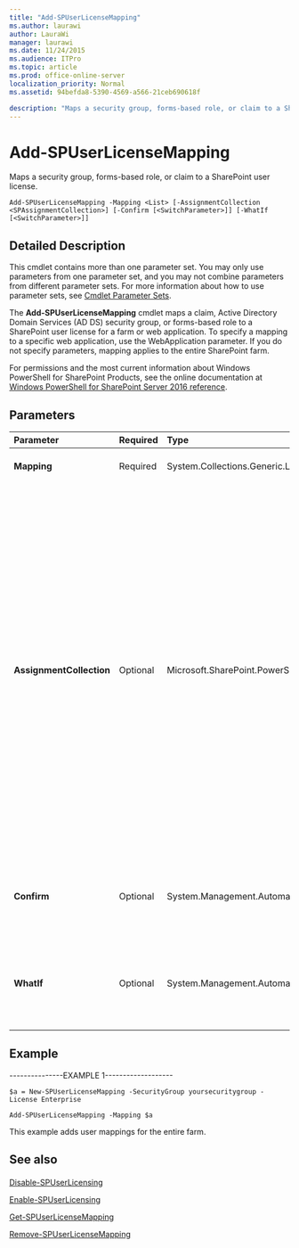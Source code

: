 ```yaml
---
title: "Add-SPUserLicenseMapping"
ms.author: laurawi
author: LauraWi
manager: laurawi
ms.date: 11/24/2015
ms.audience: ITPro
ms.topic: article
ms.prod: office-online-server
localization_priority: Normal
ms.assetid: 94befda8-5390-4569-a566-21ceb690618f

description: "Maps a security group, forms-based role, or claim to a SharePoint user license."
---
```


# Add-SPUserLicenseMapping

Maps a security group, forms-based role, or claim to a SharePoint user license.
  
```
Add-SPUserLicenseMapping -Mapping <List> [-AssignmentCollection <SPAssignmentCollection>] [-Confirm [<SwitchParameter>]] [-WhatIf [<SwitchParameter>]]
```

## Detailed Description

This cmdlet contains more than one parameter set. You may only use parameters from one parameter set, and you may not combine parameters from different parameter sets. For more information about how to use parameter sets, see [Cmdlet Parameter Sets](https://go.microsoft.com/fwlink/?LinkID=187810).
  
The **Add-SPUserLicenseMapping** cmdlet maps a claim, Active Directory Domain Services (AD DS) security group, or forms-based role to a SharePoint user license for a farm or web application. To specify a mapping to a specific web application, use the WebApplication parameter. If you do not specify parameters, mapping applies to the entire SharePoint farm. 
  
For permissions and the most current information about Windows PowerShell for SharePoint Products, see the online documentation at [Windows PowerShell for SharePoint Server 2016 reference](https://go.microsoft.com/fwlink/p/?LinkId=671715).
  
## Parameters

|**Parameter**|**Required**|**Type**|**Description**|
|:-----|:-----|:-----|:-----|
|**Mapping** <br/> |Required  <br/> |System.Collections.Generic.List  <br/> |Specifies a mapping to use. For example, an Active Directory security group.  <br/> |
|**AssignmentCollection** <br/> |Optional  <br/> |Microsoft.SharePoint.PowerShell.SPAssignmentCollection  <br/> |Manages objects for the purpose of proper disposal. Use of objects, such as **SPWeb** or **SPSite**, can use large amounts of memory and use of these objects in Windows PowerShell scripts requires proper memory management. Using the **SPAssignment** object, you can assign objects to a variable and dispose of the objects after they are needed to free up memory. When **SPWeb**, **SPSite**, or **SPSiteAdministration** objects are used, the objects are automatically disposed of if an assignment collection or the **Global** parameter is not used.  <br/> > [!NOTE]> When the **Global** parameter is used, all objects are contained in the global store. If objects are not immediately used, or disposed of by using the **Stop-SPAssignment** command, an out-of-memory scenario can occur.           |
|**Confirm** <br/> |Optional  <br/> |System.Management.Automation.SwitchParameter  <br/> |Prompts you for confirmation before executing the command. For more information, type the following command: **get-help about_commonparameters** <br/> |
|**WhatIf** <br/> |Optional  <br/> |System.Management.Automation.SwitchParameter  <br/> |Displays a message that describes the effect of the command instead of executing the command. For more information, type the following command: **get-help about_commonparameters** <br/> |
   
## Example

---------------EXAMPLE 1-------------------
  
```
$a = New-SPUserLicenseMapping -SecurityGroup yoursecuritygroup -License Enterprise
```

```
Add-SPUserLicenseMapping -Mapping $a
```

This example adds user mappings for the entire farm.
  
## See also

#### 

[Disable-SPUserLicensing](disable-spuserlicensing.md)
  
[Enable-SPUserLicensing](enable-spuserlicensing.md)
  
[Get-SPUserLicenseMapping](get-spuserlicensemapping.md)
  
[Remove-SPUserLicenseMapping](remove-spuserlicensemapping.md)

